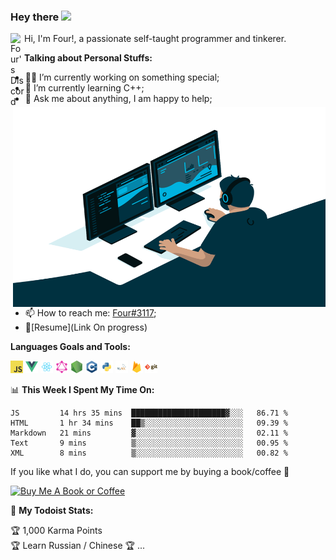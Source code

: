### Hey there <img src="https://media.giphy.com/media/hvRJCLFzcasrR4ia7z/giphy.gif" width="25px">
<a href="https://discord.gg/cb3Kf3HH">
  <img align="left" alt="Four's Discord" width="22px" src="https://raw.githubusercontent.com/peterthehan/peterthehan/master/assets/discord.svg" /> 
</a>Hi, I'm Four!, a passionate self-taught programmer and tinkerer.
<br />


  <img align="right" alt="GIF" src="https://raw.githubusercontent.com/FourDeveloper/FourDeveloper/main/me.gif" width="500" height="320" />
  
**Talking about Personal Stuffs:**

- 👨‍🚀 I’m currently working on something special;
- 🌱 I’m currently learning C++; 
- 💬 Ask me about anything, I am happy to help;
- 📫 How to reach me: [Four#3117](https://discord.com/);
- 📝[Resume](Link On progress)

**Languages Goals and Tools:**  

<code><img height="20" src="https://raw.githubusercontent.com/github/explore/80688e429a7d4ef2fca1e82350fe8e3517d3494d/topics/javascript/javascript.png"></code>
<code><img height="20" src="https://raw.githubusercontent.com/github/explore/80688e429a7d4ef2fca1e82350fe8e3517d3494d/topics/vue/vue.png"></code>
<code><img height="20" src="https://raw.githubusercontent.com/github/explore/80688e429a7d4ef2fca1e82350fe8e3517d3494d/topics/react/react.png"></code>
<code><img height="20" src="https://raw.githubusercontent.com/github/explore/5c058a388828bb5fde0bcafd4bc867b5bb3f26f3/topics/graphql/graphql.png"></code>
<code><img height="20" src="https://raw.githubusercontent.com/github/explore/80688e429a7d4ef2fca1e82350fe8e3517d3494d/topics/nodejs/nodejs.png"></code>
<code><img height="20" src="https://raw.githubusercontent.com/github/explore/80688e429a7d4ef2fca1e82350fe8e3517d3494d/topics/cpp/cpp.png"></code>
<code><img height="20" src="https://raw.githubusercontent.com/github/explore/80688e429a7d4ef2fca1e82350fe8e3517d3494d/topics/python/python.png"></code>
<code><img height="20" src="https://raw.githubusercontent.com/github/explore/80688e429a7d4ef2fca1e82350fe8e3517d3494d/topics/mysql/mysql.png"></code>
<code><img height="20" src="https://raw.githubusercontent.com/github/explore/80688e429a7d4ef2fca1e82350fe8e3517d3494d/topics/firebase/firebase.png"></code>
<code><img height="20" src="https://raw.githubusercontent.com/github/explore/80688e429a7d4ef2fca1e82350fe8e3517d3494d/topics/git/git.png"></code>

📊 **This Week I Spent My Time On:**
<!--START_SECTION:waka-->
```text
JS         14 hrs 35 mins  █████████████████████▓░░░   86.71 % 
HTML       1 hr 34 mins    ██▒░░░░░░░░░░░░░░░░░░░░░░   09.39 % 
Markdown   21 mins         ▓░░░░░░░░░░░░░░░░░░░░░░░░   02.11 % 
Text       9 mins          ▒░░░░░░░░░░░░░░░░░░░░░░░░   00.95 % 
XML        8 mins          ▒░░░░░░░░░░░░░░░░░░░░░░░░   00.82 % 
```
<!--END_SECTION:waka-->

If you like what I do, you can support me by buying a book/coffee 💖

<a href="https://www.buymeacoffee.com/Four" target="_blank"><img src="https://cdn.buymeacoffee.com/buttons/v2/default-red.png" alt="Buy Me A Book or Coffee" width="150" ></a>

🚧 **My Todoist Stats:**
<!-- TODO-IST:START -->
🏆  1,000 Karma Points      
🏆  Learn Russian / Chinese
🏆  ... 

<!-- TODO-IST:END -->






